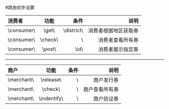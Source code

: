 ﻿#路由初步设置


消费者     | 功能        | 条件       | 说明
:--------- | :---------: | ---------: | -------------------:
\consumer\ | \get\       | \district\ | 消费者根据地区获取券
\consumer\ | \check\     |   \\       | 消费者查看所有券
\consumer\ | \post\      | \id\       | 消费者展示指定券
--------
商户       | 功能        | 条件    | 说明
:--------  | :---------: | ------: | -------------------:
\merchant\ | \release\   | \\      | 商户发行券
\merchant\ | \check\     | \\      | 商户查看所有券
\merchant\ | \indentify\ | \\      | 商户验证券







